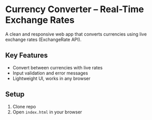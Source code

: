 #  Currency Converter – Real-Time Exchange Rates

A clean and responsive web app that converts currencies using live exchange rates (ExchangeRate API).

##  Key Features
- Convert between currencies with live rates
- Input validation and error messages
- Lightweight UI, works in any browser

##  Setup
1. Clone repo
2. Open `index.html` in your browser


